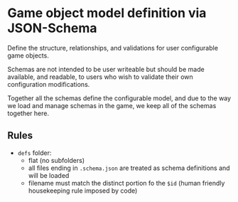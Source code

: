 # Game object model definition via JSON-Schema

Define the structure, relationships, and validations for user configurable game objects.

Schemas are not intended to be user writeable but should be made available, and readable, to users who wish to validate their own configuration modifications.

Together all the schemas define the configurable model, and due to the way we load and manage schemas in the game, we keep all of the schemas together here.

## Rules

* `defs` folder:
    * flat (no subfolders)
    * all files ending in `.schema.json` are treated as schema definitions and will be loaded
    * filename must match the distinct portion fo the `$id` (human friendly housekeeping rule imposed by code)
